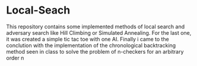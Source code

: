 # Local-Seach
This repository contains some implemented methods of local search and adversary search like Hill Climbing or Simulated Annealing. For the last one, it was created a simple tic tac toe with one AI. Finally i came to the conclution with the implementation of the chronological backtracking method seen in class to solve the problem of n-checkers for an arbitrary order n
